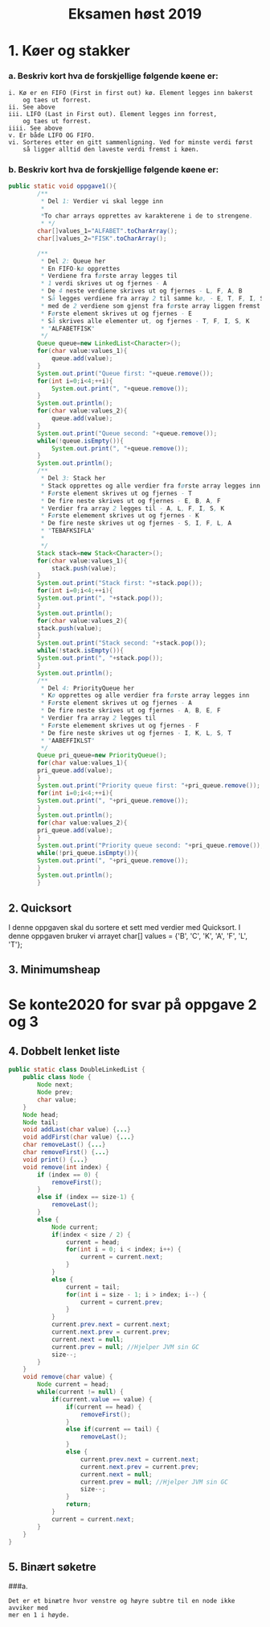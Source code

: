<h1 align="center">Eksamen høst 2019</h1>

# 1. Køer og stakker

### a. Beskriv kort hva de forskjellige følgende køene er:

    i. Kø er en FIFO (First in first out) kø. Element legges inn bakerst
        og taes ut forrest.
    ii. See above
    iii. LIFO (Last in First out). Element legges inn forrest, 
        og taes ut forrest.
    iiii. See above
    v. Er både LIFO OG FIFO.
    vi. Sorteres etter en gitt sammenligning. Ved for minste verdi først
        så ligger alltid den laveste verdi fremst i køen.

### b. Beskriv kort hva de forskjellige følgende køene er:

```java
public static void oppgave1(){
        /**
         * Del 1: Verdier vi skal legge inn
         * 
         *To char arrays opprettes av karakterene i de to strengene.
         * */
        char[]values_1="ALFABET".toCharArray();
        char[]values_2="FISK".toCharArray();
        
        /**
         * Del 2: Queue her
         * En FIFO-kø opprettes
         * Verdiene fra første array legges til
         * 1 verdi skrives ut og fjernes - A
         * De 4 neste verdiene skrives ut og fjernes - L, F, A, B 
         * Så legges verdiene fra array 2 til samme kø, - E, T, F, I, S, K
         * med de 2 verdiene som gjenst fra første array liggen fremst
         * Første element skrives ut og fjernes - E
         * Så skrives alle elementer ut, og fjernes - T, F, I, S, K
         * "ALFABETFISK"
         */
        Queue queue=new LinkedList<Character>();
        for(char value:values_1){
            queue.add(value);
        }
        System.out.print("Queue first: "+queue.remove());
        for(int i=0;i<4;++i){
            System.out.print(", "+queue.remove());
        }
        System.out.println();
        for(char value:values_2){
            queue.add(value);
        }
        System.out.print("Queue second: "+queue.remove());
        while(!queue.isEmpty()){
            System.out.print(", "+queue.remove());
        }
        System.out.println();
        /**
         * Del 3: Stack her
         * Stack opprettes og alle verdier fra første array legges inn
         * Første element skrives ut og fjernes - T
         * De fire neste skrives ut og fjernes - E, B, A, F
         * Verdier fra array 2 legges til - A, L, F, I, S, K
         * Første elemement skrives ut og fjernes - K
         * De fire neste skrives ut og fjernes - S, I, F, L, A
         * "TEBAFKSIFLA"
         * 
         */
        Stack stack=new Stack<Character>();
        for(char value:values_1){
            stack.push(value);
        }
        System.out.print("Stack first: "+stack.pop());
        for(int i=0;i<4;++i){
        System.out.print(", "+stack.pop());
        }
        System.out.println();
        for(char value:values_2){
        stack.push(value);
        }
        System.out.print("Stack second: "+stack.pop());
        while(!stack.isEmpty()){
        System.out.print(", "+stack.pop());
        }
        System.out.println();
        /**
         * Del 4: PriorityQueue her
         * Kø opprettes og alle verdier fra første array legges inn
         * Første element skrives ut og fjernes - A
         * De fire neste skrives ut og fjernes - A, B, E, F
         * Verdier fra array 2 legges til 
         * Første elemement skrives ut og fjernes - F
         * De fire neste skrives ut og fjernes - I, K, L, S, T
         * "AABEFFIKLST"
         */
        Queue pri_queue=new PriorityQueue();
        for(char value:values_1){
        pri_queue.add(value);
        }
        System.out.print("Priority queue first: "+pri_queue.remove());
        for(int i=0;i<4;++i){
        System.out.print(", "+pri_queue.remove());
        }
        System.out.println();
        for(char value:values_2){
        pri_queue.add(value);
        }
        System.out.print("Priority queue second: "+pri_queue.remove());
        while(!pri_queue.isEmpty()){
        System.out.print(", "+pri_queue.remove());
        }
        System.out.println();
        }
```

## 2. Quicksort

I denne oppgaven skal du sortere et sett med verdier med Quicksort. I denne oppgaven bruker vi arrayet
char[] values = {'B', 'C', 'K', 'A', 'F', 'L', 'T'};

## 3. Minimumsheap


# Se konte2020 for svar på oppgave 2 og 3

## 4. Dobbelt lenket liste

```java
public static class DoubleLinkedList {
    public class Node {
        Node next;
        Node prev;
        char value;
    }
    Node head;
    Node tail;
    void addLast(char value) {...}
    void addFirst(char value) {...}
    char removeLast() {...}
    char removeFirst() {...}
    void print() {...}
    void remove(int index) {
        if (index == 0) {
            removeFirst();
        }
        else if (index == size-1) {
            removeLast();
        }
        else {
            Node current;
            if(index < size / 2) {
                current = head;
                for(int i = 0; i < index; i++) {
                    current = current.next;
                }
            }
            else {
                current = tail;
                for(int i = size - 1; i > index; i--) {
                    current = current.prev;
                }
            }
            current.prev.next = current.next;
            current.next.prev = current.prev;
            current.next = null; 
            current.prev = null; //Hjelper JVM sin GC
            size--;
        }
    }
    void remove(char value) {
        Node current = head;
        while(current != null) {
            if(current.value == value) {
                if(current == head) {
                    removeFirst();
                }
                else if(current == tail) {
                    removeLast();
                }
                else {
                    current.prev.next = current.next;
                    current.next.prev = current.prev;
                    current.next = null;
                    current.prev = null; //Hjelper JVM sin GC
                    size--;
                }
                return;
            }
            current = current.next;
        }
    }
}

```

## 5. Binært søketre

###a. 
    
    Det er et binætre hvor venstre og høyre subtre til en node ikke avviker med 
    mer en 1 i høyde. 


